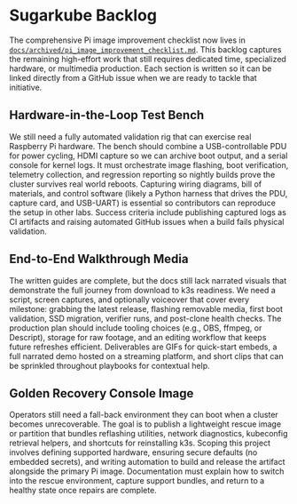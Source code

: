 # Sugarkube Backlog

The comprehensive Pi image improvement checklist now lives in [`docs/archived/pi_image_improvement_checklist.md`](./archived/pi_image_improvement_checklist.md).
This backlog captures the remaining high-effort work that still requires dedicated time, specialized
hardware, or multimedia production. Each section is written so it can be linked directly from a
GitHub issue when we are ready to tackle that initiative.

## Hardware-in-the-Loop Test Bench

We still need a fully automated validation rig that can exercise real Raspberry Pi hardware. The
bench should combine a USB-controllable PDU for power cycling, HDMI capture so we can archive boot
output, and a serial console for kernel logs. It must orchestrate image flashing, boot verification,
telemetry collection, and regression reporting so nightly builds prove the cluster survives real
world reboots. Capturing wiring diagrams, bill of materials, and control software (likely a Python
harness that drives the PDU, capture card, and USB-UART) is essential so contributors can reproduce
the setup in other labs. Success criteria include publishing captured logs as CI artifacts and
raising automated GitHub issues when a build fails physical validation.

## End-to-End Walkthrough Media

The written guides are complete, but the docs still lack narrated visuals that demonstrate the full
journey from download to k3s readiness. We need a script, screen captures, and optionally voiceover
that cover every milestone: grabbing the latest release, flashing removable media, first boot
validation, SSD migration, verifier runs, and post-clone health checks. The production plan should
include tooling choices (e.g., OBS, ffmpeg, or Descript), storage for raw footage, and an editing
workflow that keeps future refreshes efficient. Deliverables are GIFs for quick-start embeds, a full
narrated demo hosted on a streaming platform, and short clips that can be sprinkled throughout
playbooks for contextual help.

## Golden Recovery Console Image

Operators still need a fall-back environment they can boot when a cluster becomes unrecoverable. The
goal is to publish a lightweight rescue image or partition that bundles reflashing utilities,
network diagnostics, kubeconfig retrieval helpers, and shortcuts for reinstalling k3s. Scoping this
project involves defining supported hardware, ensuring secure defaults (no embedded secrets), and
writing automation to build and release the artifact alongside the primary Pi image. Documentation
must explain how to switch into the rescue environment, capture support bundles, and return to a
healthy state once repairs are complete.
